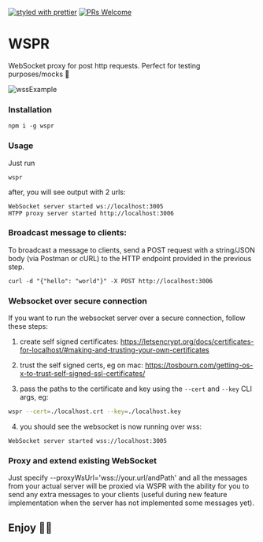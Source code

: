 [![styled with prettier](https://img.shields.io/badge/styled_with-prettier-ff69b4.svg)](https://github.com/prettier/prettier)
[![PRs Welcome](https://img.shields.io/badge/PRs-welcome-brightgreen.svg)](#)

# WSPR
WebSocket proxy for post http requests. Perfect for testing purposes/mocks 🚀

![wssExample](https://user-images.githubusercontent.com/2823336/88941927-814ad280-d281-11ea-8624-9637c13ee868.jpg)

### Installation

```
npm i -g wspr
```

### Usage

Just run
```
wspr
```

after, you will see output with 2 urls:
```
WebSocket server started ws://localhost:3005
HTPP proxy server started http://localhost:3006
```

### Broadcast message to clients: 
To broadcast a message to clients, send a POST request with a string/JSON body (via Postman or cURL) to the HTTP endpoint provided in the previous step.

```
curl -d "{"hello": "world"}" -X POST http://localhost:3006
```

### Websocket over secure connection

If you want to run the websocket server over a secure connection, follow these steps:

1. create self signed certificates: https://letsencrypt.org/docs/certificates-for-localhost/#making-and-trusting-your-own-certificates

2. trust the self signed certs, eg on mac: https://tosbourn.com/getting-os-x-to-trust-self-signed-ssl-certificates/

3. pass the paths to the certificate and key using the `--cert` and `--key` CLI args, eg: 

```bash
wspr --cert=./localhost.crt --key=./localhost.key
```

4. you should see the websocket is now running over wss:

```
WebSocket server started wss://localhost:3005
```
### Proxy and extend existing WebSocket

Just specify --proxyWsUrl='wss://your.url/andPath' and all the messages from your actual server will be proxied via WSPR with the ability for you to send any extra messages to your clients (useful during new feature implementation when the server has not implemented some messages yet).

## Enjoy 🚀🥤
